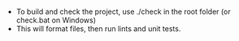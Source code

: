 - To build and check the project, use ./check in the root folder (or check.bat on Windows)
- This will format files, then run lints and unit tests.
